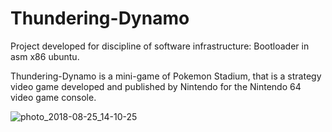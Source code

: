 # Thundering-Dynamo
Project developed for discipline of software infrastructure:  Bootloader in asm x86 ubuntu.

Thundering-Dynamo is a mini-game of Pokemon Stadium, that is a strategy video game developed and published by Nintendo for the Nintendo 64 video game console.


![photo_2018-08-25_14-10-25](https://user-images.githubusercontent.com/12816073/44620811-62f82300-a871-11e8-87f7-d521110808b1.jpg)
